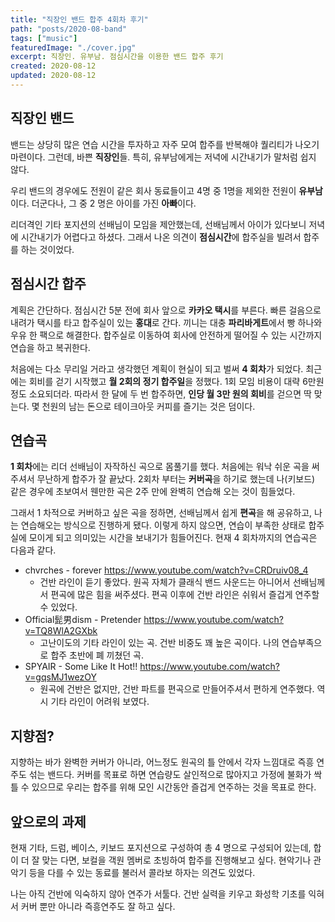 ```yaml
---
title: "직장인 밴드 합주 4회차 후기"
path: "posts/2020-08-band"
tags: ["music"]
featuredImage: "./cover.jpg"
excerpt: 직장인. 유부남. 점심시간을 이용한 밴드 합주 후기
created: 2020-08-12
updated: 2020-08-12
---
```


## 직장인 밴드
밴드는 상당히 많은 연습 시간을 투자하고 자주 모여 합주를 반복해야 퀄리티가 나오기 마련이다. 그런데, 바쁜 **직장인**들. 특히, 유부남에게는 저녁에 시간내기가 말처럼 쉽지 않다. 

우리 밴드의 경우에도 전원이 같은 회사 동료들이고 4명 중 1명을 제외한 전원이 **유부남**이다. 더군다나, 그 중 2 명은 아이를 가진 **아빠**이다.

리더격인 기타 포지션의 선배님이 모임을 제안했는데, 선배님께서 아이가 있다보니 저녁에 시간내기가 어렵다고 하셨다. 그래서 나온 의견이 **점심시간**에 합주실을 빌려서 합주를 하는 것이었다.

## 점심시간 합주
계획은 간단하다. 점심시간 5분 전에 회사 앞으로 **카카오 택시**를 부른다. 빠른 걸음으로 내려가 택시를 타고 합주실이 있는 **홍대**로 간다. 끼니는 대충 **파리바게트**에서 빵 하나와 우유 한 팩으로 해결한다. 합주실로 이동하여 회사에 안전하게 떨어질 수 있는 시간까지 연습을 하고 복귀한다.

처음에는 다소 무리일 거라고 생각했던 계획이 현실이 되고 벌써 **4 회차**가 되었다. 최근에는 회비를 걷기 시작했고 **월 2회의 정기 합주일**을 정했다. 1회 모임 비용이 대략 6만원 정도 소요되더라. 따라서 한 달에 두 번 합주하면, **인당 월 3만 원의 회비**를 걷으면 딱 맞는다. 몇 천원의 남는 돈으로 테이크아웃 커피를 즐기는 것은 덤이다.

## 연습곡
**1 회차**에는 리더 선배님이 자작하신 곡으로 몸풀기를 했다. 처음에는 워낙 쉬운 곡을 써주셔서 무난하게 합주가 잘 끝났다. 2회차 부터는 **커버곡**을 하기로 했는데 나(키보드) 같은 경우에 초보여서 웬만한 곡은 2주 만에 완벽히 연습해 오는 것이 힘들었다.

그래서 1 차적으로 커버하고 싶은 곡을 정하면, 선배님께서 쉽게 **편곡**을 해 공유하고, 나는 연습해오는 방식으로 진행하게 됐다. 이렇게 하지 않으면, 연습이 부족한 상태로 합주실에 모이게 되고 의미있는 시간을 보내기가 힘들어진다. 현재 4 회차까지의 연습곡은 다음과 같다.

- chvrches - forever <https://www.youtube.com/watch?v=CRDruiv08_4>
  - 건반 라인이 듣기 좋았다. 원곡 자체가 클래식 밴드 사운드는 아니어서 선배님께서 편곡에 많은 힘을 써주셨다. 편곡 이후에 건반 라인은 쉬워서 즐겁게 연주할 수 있었다.
- Official髭男dism - Pretender <https://www.youtube.com/watch?v=TQ8WlA2GXbk>
  - 고난이도의 기타 라인이 있는 곡. 건반 비중도 꽤 높은 곡이다. 나의 연습부족으로 합주 초반에 폐 끼쳤던 곡.
- SPYAIR - Some Like It Hot!! <https://www.youtube.com/watch?v=gqsMJ1wezOY>
  - 원곡에 건반은 없지만, 건반 파트를 편곡으로 만들어주셔서 편하게 연주했다. 역시 기타 라인이 어려워 보였다.

## 지향점?
지향하는 바가 완벽한 커버가 아니라, 어느정도 원곡의 틀 안에서 각자 느낌대로 즉흥 연주도 섞는 밴드다. 커버를 목표로 하면 연습량도 살인적으로 많아지고 가정에 불화가 싹틀 수 있으므로 우리는 합주를 위해 모인 시간동안 즐겁게 연주하는 것을 목표로 한다.

## 앞으로의 과제
현재 기타, 드럼, 베이스, 키보드 포지션으로 구성하여 총 4 명으로 구성되어 있는데, 합이 더 잘 맞는 다면, 보컬을 객원 멤버로 초빙하여 합주를 진행해보고 싶다. 현악기나 관악기 등을 다를 수 있는 동료를 불러서 콜라보 하자는 의견도 있었다.

나는 아직 건반에 익숙하지 않아 연주가 서툴다. 건반 실력을 키우고 화성학 기초를 익혀서 커버 뿐만 아니라 즉흥연주도 잘 하고 싶다.